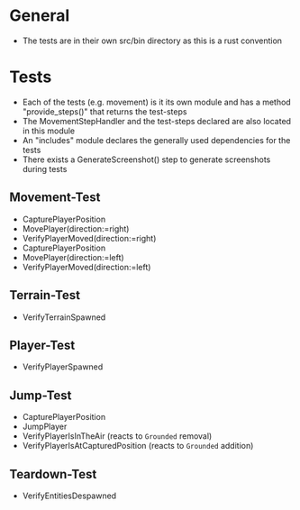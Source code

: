 # General
- The tests are in their own src/bin directory as this is a rust convention

# Tests
- Each of the tests (e.g. movement) is it its own module and has a method "provide_steps()" that returns the test-steps 
- The MovementStepHandler and the test-steps declared are also located in this module 
- An "includes" module declares the generally used dependencies for the tests
- There exists a GenerateScreenshot() step to generate screenshots during tests

## Movement-Test 
- CapturePlayerPosition
- MovePlayer(direction:=right)
- VerifyPlayerMoved(direction:=right)
- CapturePlayerPosition
- MovePlayer(direction:=left)
- VerifyPlayerMoved(direction:=left)

## Terrain-Test
- VerifyTerrainSpawned

## Player-Test
- VerifyPlayerSpawned

## Jump-Test 
- CapturePlayerPosition
- JumpPlayer
- VerifyPlayerIsInTheAir (reacts to `Grounded` removal)
- VerifyPlayerIsAtCapturedPosition (reacts to `Grounded` addition)

## Teardown-Test
- VerifyEntitiesDespawned